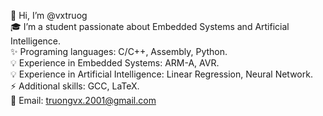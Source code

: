 👋 Hi, I’m @vxtruog  
🎓 I’m a student passionate about Embedded Systems and Artificial Intelligence.  
✨ Programing languages: C/C++, Assembly, Python.  
💡 Experience in Embedded Systems: ARM-A, AVR.  
💡 Experience in Artificial Intelligence: Linear Regression, Neural Network.  
⚡ Additional skills: GCC, LaTeX.  
🔗 Email: [truongvx.2001@gmail.com](mailto:truongvx.2001@gmail.com)


<!--
**vxtruog/vxtruog** is a ✨ _special_ ✨ repository because its `README.md` (this file) appears on your GitHub profile.

Here are some ideas to get you started:

- 🔭 I’m currently working on ...
- 🌱 I’m currently learning ...
- 👯 I’m looking to collaborate on ...
- 🤔 I’m looking for help with ...
- 💬 Ask me about ...
- 📫 How to reach me: ...
- 😄 Pronouns: ...
- ⚡ Fun fact: ...
-->
